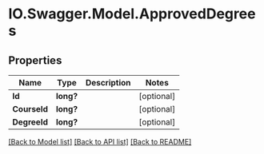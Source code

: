 # IO.Swagger.Model.ApprovedDegrees
## Properties

Name | Type | Description | Notes
------------ | ------------- | ------------- | -------------
**Id** | **long?** |  | [optional] 
**CourseId** | **long?** |  | [optional] 
**DegreeId** | **long?** |  | [optional] 

[[Back to Model list]](../README.md#documentation-for-models) [[Back to API list]](../README.md#documentation-for-api-endpoints) [[Back to README]](../README.md)

